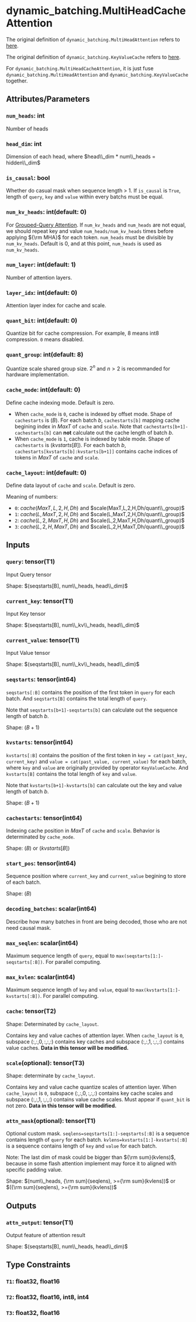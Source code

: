 # dynamic_batching.MultiHeadCacheAttention

The original definition of `dynamic_batching.MultiHeadAttention` refers to [here](MultiHeadAttention.md).

The original definition of `dynamic_batching.KeyValueCache` refers to [here](KeyValueCache.md).

For `dynamic_batching.MultiHeadCacheAttention`, it is just fuse `dynamic_batching.MultiHeadAttention` and `dynamic_batching.KeyValueCache` together.

## Attributes/Parameters

### `num_heads`: int

Number of heads

### `head_dim`: int

Dimension of each head, where $head\\_dim * num\\_heads = hidden\\_dim$

### `is_causal`: bool

Whether do casual mask when sequence length > 1. If `is_causal` is `True`, length of `query`, `key` and `value` within every batchs must be equal.

### `num_kv_heads`: int(default: 0)

For [Grouped-Query Attention](https://arxiv.org/pdf/2305.13245.pdf). If `num_kv_heads` and `num_heads` are not equal, we should repeat key and value `num_heads/num_kv_heads` times before applying ${\rm MHA}$ for each token. `num_heads` must be divisible by `num_kv_heads`. Default is 0, and at this point, `num_heads` is used as `num_kv_heads`.

### `num_layer`: int(default: 1)

Number of attention layers.

### `layer_idx`: int(default: 0)

Attention layer index for cache and scale.

### `quant_bit`: int(default: 0)

Quantize bit for cache compression. For example, 8 means int8 compression. `0` means disabled.

### `quant_group`: int(default: 8)

Quantize scale shared group size. $2^n$ and $n > 2$ is recommanded for hardware implementation.

### `cache_mode`: int(default: 0)

Define cache indexing mode. Default is zero.
- When `cache_mode` is `0`, cache is indexed by offset mode. Shape of `cachestarts` is $(B)$. For each batch $b$, `cachestarts[b]` mapping cache begining index in $MaxT$ of `cache` and `scale`. Note that `cachestarts[b+1]-cachestarts[b]` can **not** calculate out the cache length of batch $b$.
- When `cache_mode` is `1`, cache is indexed by table mode. Shape of `cachestarts` is $(kvstarts[B])$. For each batch $b$, `cachestarts[kvstarts[b]:kvstarts[b+1]]` contains cache indices of tokens in $MaxT$ of `cache` and `scale`.

### `cache_layout`: int(default: 0)

Define data layout of `cache` and `scale`. Default is zero.

Meaning of numbers:
- `0`: $cache(MaxT,L,2,H,Dh)$ and $scale(MaxT,L,2,H,Dh/quant\\_group)$
- `1`: $cache(L,MaxT,2,H,Dh)$ and $scale(L,MaxT,2,H,Dh/quant\\_group)$
- `2`: $cache(L,2,MaxT,H,Dh)$ and $scale(L,2,MaxT,H,Dh/quant\\_group)$
- `3`: $cache(L,2,H,MaxT,Dh)$ and $scale(L,2,H,MaxT,Dh/quant\\_group)$

## Inputs

### `query`: tensor(T1)

Input Query tensor

Shape: $(seqstarts[B], num\\_heads, head\\_dim)$

### `current_key`: tensor(T1)

Input Key tensor

Shape: $(seqstarts[B], num\\_kv\\_heads, head\\_dim)$

### `current_value`: tensor(T1)

Input Value tensor

Shape: $(seqstarts[B], num\\_kv\\_heads, head\\_dim)$

### `seqstarts`: tensor(int64)

`seqstarts[:B]` contains the position of the first token in `query` for each batch. And `seqstarts[B]` contains the total length of `query`.

Note that `seqstarts[b+1]-seqstarts[b]` can calculate out the sequence length of batch $b$.

Shape: $(B+1)$

### `kvstarts`: tensor(int64)

`kvstarts[:B]` contains the position of the first token in `key = cat(past_key, current_key)` and `value = cat(past_value, current_value)` for each batch, where `key` and `value` are originally provided by operator `KeyValueCache`. And `kvstarts[B]` contains the total length of `key` and `value`.

Note that `kvstarts[b+1]-kvstarts[b]` can calculate out the key and value length of batch $b$.

Shape: $(B+1)$

### `cachestarts`: tensor(int64)

Indexing cache position in $MaxT$ of `cache` and `scale`. Behavior is determinated by `cache_mode`.

Shape: $(B)$ or $(kvstarts[B])$

### `start_pos`: tensor(int64)

Sequence position where `current_key` and `current_value` begining to store of each batch.

Shape: $(B)$

### `decoding_batches`: scalar(int64)

Describe how many batches in front are being decoded, those who are not need causal mask.

### `max_seqlen`: scalar(int64)

Maximum sequence length of `query`, equal to `max(seqstarts[1:]-seqstarts[:B])`. For parallel computing.

### `max_kvlen`: scalar(int64)

Maximum sequence length of `key` and `value`, equal to `max(kvstarts[1:]-kvstarts[:B])`. For parallel computing.

### `cache`: tensor(T2)

Shape: Determinated by `cache_layout`.

Contains key and value caches of attention layer. When `cache_layout` is `0`, subspace $(:,:,0,:,:,:)$ contains key caches and subspace $(:,:,1,:,:,:)$ contains value caches. **Data in this tensor will be modified.**

### `scale`(optional): tensor(T3)

Shape: determinate by `cache_layout`.

Contains key and value cache quantize scales of attention layer. When `cache_layout` is `0`, subspace $(:,:,0,:,:,:)$ contains key cache scales and subspace $(:,:,1,:,:,:)$ contains value cache scales. Must appear if `quant_bit` is not zero. **Data in this tensor will be modified.**

### `attn_mask`(optional): tensor(T1)

Optional custom mask.
`seqlens=seqstarts[1:]-seqstarts[:B]` is a sequence contains length of `query` for each batch.
`kvlens=kvstarts[1:]-kvstarts[:B]` is a sequence contains length of `key` and `value` for each batch.

Note: The last dim of mask could be bigger than ${\rm sum}(kvlens)$, because in some flash attention implement may force it to aligned with specific padding value.

Shape: $(num\\_heads, {\rm sum}(seqlens), >={\rm sum}(kvlens))$ or $({\rm sum}(seqlens), >={\rm sum}(kvlens))$

## Outputs

### `attn_output`: tensor(T1)

Output feature of attention result

Shape: $(seqstarts[B], num\\_heads, head\\_dim)$

## Type Constraints

### `T1`: float32, float16

### `T2`: float32, float16, int8, int4

### `T3`: float32, float16

